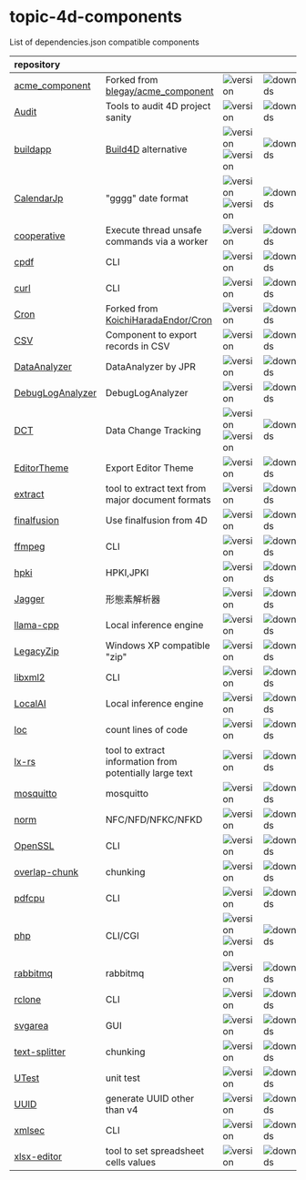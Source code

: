# topic-4d-components
List of dependencies.json compatible components

|repository||||
|:-|:-|:-|:-|
|[acme_component](https://github.com/miyako/acme_component)|Forked from [blegay/acme_component](https://github.com/blegay/acme_component)|![version](https://img.shields.io/badge/version-20%2B-E23089)|![downloads](https://img.shields.io/github/downloads/miyako/acme_component/total)|
|[Audit](https://github.com/miyako/Audit)|Tools to audit 4D project sanity|![version](https://img.shields.io/badge/version-20%2B-E23089)|![downloads](https://img.shields.io/github/downloads/miyako/Audit/total)|
|[buildapp](https://github.com/miyako/buildapp)|[Build4D](https://github.com/4d-depot/Build4D) alternative|![version](https://img.shields.io/badge/version-20%2B-E23089)<br />![version](https://img.shields.io/badge/version-21%2B-3B69E9)|![downloads](https://img.shields.io/github/downloads/miyako/buildapp/total)|
|[CalendarJp](https://github.com/miyako/CalendarJp)|"gggg" date format|![version](https://img.shields.io/badge/version-20%2B-E23089)<br />![version](https://img.shields.io/badge/version-21%2B-3B69E9)|![downloads](https://img.shields.io/github/downloads/miyako/CalendarJp/total)|
|[cooperative](https://github.com/miyako/cooperative)|Execute thread unsafe commands via a worker|![version](https://img.shields.io/badge/version-20%2B-E23089)|![downloads](https://img.shields.io/github/downloads/miyako/cooperative/total)|
|[cpdf](https://github.com/miyako/cpdf)|CLI|![version](https://img.shields.io/badge/version-20%2B-E23089)|![downloads](https://img.shields.io/github/downloads/miyako/cpdf/total)|
|[curl](https://github.com/miyako/curl)|CLI|![version](https://img.shields.io/badge/version-20%2B-E23089)|![downloads](https://img.shields.io/github/downloads/miyako/curl/total)|
|[Cron](https://github.com/miyako/Cron)|Forked from [KoichiHaradaEndor/Cron](https://github.com/KoichiHaradaEndor/Cron)|![version](https://img.shields.io/badge/version-20%2B-E23089)|![downloads](https://img.shields.io/github/downloads/miyako/Cron/total)|
|[CSV](https://github.com/miyako/CSV)|Component to export records in CSV|![version](https://img.shields.io/badge/version-20%2B-E23089)|![downloads](https://img.shields.io/github/downloads/miyako/CSV/total)|
|[DataAnalyzer](https://github.com/miyako/DataAnalyzer)|DataAnalyzer by JPR|![version](https://img.shields.io/badge/version-20%2B-E23089)|![downloads](https://img.shields.io/github/downloads/miyako/DataAnalyzer/total)|
|[DebugLogAnalyzer](https://github.com/miyako/DebugLogAnalyzer)|DebugLogAnalyzer|![version](https://img.shields.io/badge/version-20%2B-E23089)|![downloads](https://img.shields.io/github/downloads/miyako/DebugLogAnalyzer/total)|
|[DCT](https://github.com/miyako/DCT)|Data Change Tracking|![version](https://img.shields.io/badge/version-20%2B-E23089)<br />![version](https://img.shields.io/badge/version-21%2B-3B69E9)|![downloads](https://img.shields.io/github/downloads/miyako/DCT/total)|
|[EditorTheme](https://github.com/miyako/EditorTheme)|Export Editor Theme|![version](https://img.shields.io/badge/version-20%2B-E23089)|![downloads](https://img.shields.io/github/downloads/miyako/EditorTheme/total)|
|[extract](https://github.com/miyako/extract)|tool to extract text from major document formats|![version](https://img.shields.io/badge/version-20%2B-E23089)|![downloads](https://img.shields.io/github/downloads/miyako/extract/total)|
|[finalfusion](https://github.com/miyako/finalfusion)|Use finalfusion from 4D|![version](https://img.shields.io/badge/version-20%2B-E23089)|![downloads](https://img.shields.io/github/downloads/miyako/finalfusion/total)|
|[ffmpeg](https://github.com/miyako/ffmpeg)|CLI|![version](https://img.shields.io/badge/version-20%2B-E23089)|![downloads](https://img.shields.io/github/downloads/miyako/ffmpeg/total)|
|[hpki](https://github.com/miyako/hpki)|HPKI,JPKI|![version](https://img.shields.io/badge/version-20%2B-E23089)|![downloads](https://img.shields.io/github/downloads/miyako/hpki/total)|
|[Jagger](https://github.com/miyako/Jagger)|形態素解析器|![version](https://img.shields.io/badge/version-20%2B-E23089)|![downloads](https://img.shields.io/github/downloads/miyako/Jagger/total)|
|[llama-cpp](https://github.com/miyako/llama-cpp)|Local inference engine|![version](https://img.shields.io/badge/version-20%2B-E23089)|![downloads](https://img.shields.io/github/downloads/miyako/llama-cpp/total)|
|[LegacyZip](https://github.com/miyako/LegacyZip)|Windows XP compatible "zip"|![version](https://img.shields.io/badge/version-20%2B-E23089)|![downloads](https://img.shields.io/github/downloads/miyako/LegacyZip/total)|
|[libxml2](https://github.com/miyako/libxml2)|CLI|![version](https://img.shields.io/badge/version-20%2B-E23089)|![downloads](https://img.shields.io/github/downloads/miyako/libxml2/total)|
|[LocalAI](https://github.com/miyako/LocalAI)|Local inference engine|![version](https://img.shields.io/badge/version-20%2B-E23089)|![downloads](https://img.shields.io/github/downloads/miyako/LocalAI/total)|
|[loc](https://github.com/miyako/loc)|count lines of code|![version](https://img.shields.io/badge/version-20%2B-E23089)|![downloads](https://img.shields.io/github/downloads/miyako/loc/total)|
|[lx-rs](https://github.com/miyako/lx-rs)|tool to extract information from potentially large text|![version](https://img.shields.io/badge/version-20%2B-E23089)|![downloads](https://img.shields.io/github/downloads/miyako/lx-rs/total)|
|[mosquitto](https://github.com/miyako/mosquitto)|mosquitto|![version](https://img.shields.io/badge/version-20%2B-E23089)|![downloads](https://img.shields.io/github/downloads/miyako/mosquitto/total)|
|[norm](https://github.com/miyako/norm)|NFC/NFD/NFKC/NFKD|![version](https://img.shields.io/badge/version-20%2B-E23089)|![downloads](https://img.shields.io/github/downloads/miyako/norm/total)|
|[OpenSSL](https://github.com/miyako/OpenSSL)|CLI|![version](https://img.shields.io/badge/version-20%2B-E23089)|![downloads](https://img.shields.io/github/downloads/miyako/OpenSSL/total)|
|[overlap-chunk](https://github.com/miyako/overlap-chunk)|chunking|![version](https://img.shields.io/badge/version-20%2B-E23089)|![downloads](https://img.shields.io/github/downloads/miyako/overlap-chunk/total)|
|[pdfcpu](https://github.com/miyako/pdfcpu)|CLI|![version](https://img.shields.io/badge/version-20%2B-E23089)|![downloads](https://img.shields.io/github/downloads/miyako/pdfcpu/total)|
|[php](https://github.com/miyako/php)|CLI/CGI|![version](https://img.shields.io/badge/version-20%2B-E23089)<br />![version](https://img.shields.io/badge/version-21%2B-3B69E9)|![downloads](https://img.shields.io/github/downloads/miyako/php/total)|
|[rabbitmq](https://github.com/miyako/rabbitmq)|rabbitmq|![version](https://img.shields.io/badge/version-20%2B-E23089)|![downloads](https://img.shields.io/github/downloads/miyako/rabbitmq/total)|
|[rclone](https://github.com/miyako/rclone)|CLI|![version](https://img.shields.io/badge/version-20%2B-E23089)|![downloads](https://img.shields.io/github/downloads/miyako/rclone/total)|
|[svgarea](https://github.com/miyako/svgarea)|GUI|![version](https://img.shields.io/badge/version-20%2B-E23089)|![downloads](https://img.shields.io/github/downloads/miyako/svgarea/total)|
|[text-splitter](https://github.com/miyako/text-splitter)|chunking|![version](https://img.shields.io/badge/version-20%2B-E23089)|![downloads](https://img.shields.io/github/downloads/miyako/text-splitter/total)|
|[UTest](https://github.com/miyako/UTest)|unit test|![version](https://img.shields.io/badge/version-20%2B-E23089)|![downloads](https://img.shields.io/github/downloads/miyako/UTest/total)|
|[UUID](https://github.com/miyako/UUID)|generate UUID other than v4|![version](https://img.shields.io/badge/version-20%2B-E23089)|![downloads](https://img.shields.io/github/downloads/miyako/UUID/total)|
|[xmlsec](https://github.com/miyako/xmlsec)|CLI|![version](https://img.shields.io/badge/version-20%2B-E23089)|![downloads](https://img.shields.io/github/downloads/miyako/xmlsec/total)|
|[xlsx-editor](https://github.com/miyako/xlsx-editor)|tool to set spreadsheet cells values|![version](https://img.shields.io/badge/version-20%2B-E23089)|![downloads](https://img.shields.io/github/downloads/miyako/xlsx-editor/total)|
